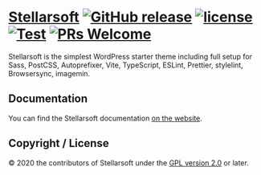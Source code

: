 # [Stellarsoft](https://ixkaito.github.io/stellarsoft/) [![GitHub release](https://img.shields.io/github/v/release/ixkaito/stellarsoft?color=ed64a6)](https://github.com/wp-stellarsoft/stellarsoft/releases) [![license](https://img.shields.io/badge/license-GPL--2.0%2B-orange)](https://github.com/wp-stellarsoft/stellarsoft/blob/master/LICENSE) [![Test](https://github.com/ixkaito/stellarsoft/workflows/Test/badge.svg)](https://github.com/ixkaito/stellarsoft/actions) [![PRs Welcome](https://img.shields.io/badge/PRs-welcome-brightgreen.svg)](https://github.com/ixkaito/stellarsoft/pulls)

Stellarsoft is the simplest WordPress starter theme including full setup for Sass, PostCSS, Autoprefixer, Vite, TypeScript, ESLint, Prettier, stylelint, Browsersync, imagemin.

## Documentation

You can find the Stellarsoft documentation [on the website](https://ixkaito.github.io/stellarsoft/).

## Copyright / License

© 2020 the contributors of Stellarsoft under the [GPL version 2.0](https://raw.githubusercontent.com/wp-stellarsoft/stellarsoft/master/LICENSE) or later.
